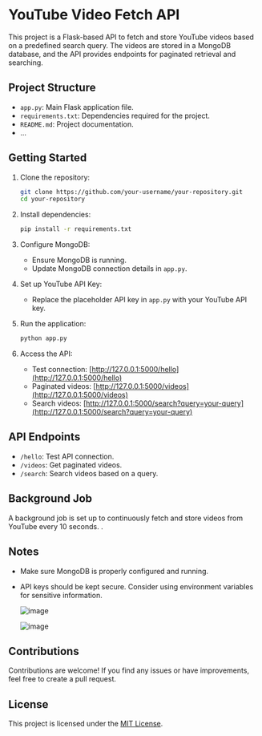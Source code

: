 # YouTube Video Fetch API

This project is a Flask-based API to fetch and store YouTube videos based on a predefined search query. The videos are stored in a MongoDB database, and the API provides endpoints for paginated retrieval and searching.

## Project Structure

- `app.py`: Main Flask application file.
- `requirements.txt`: Dependencies required for the project.
- `README.md`: Project documentation.
- ...

## Getting Started

1. Clone the repository:

    ```bash
    git clone https://github.com/your-username/your-repository.git
    cd your-repository
    ```

2. Install dependencies:

    ```bash
    pip install -r requirements.txt
    ```

3. Configure MongoDB:
    - Ensure MongoDB is running.
    - Update MongoDB connection details in `app.py`.

4. Set up YouTube API Key:
    - Replace the placeholder API key in `app.py` with your YouTube API key.

5. Run the application:

    ```bash
    python app.py
    ```

6. Access the API:

    - Test connection: [http://127.0.0.1:5000/hello](http://127.0.0.1:5000/hello)
    - Paginated videos: [http://127.0.0.1:5000/videos](http://127.0.0.1:5000/videos)
    - Search videos: [http://127.0.0.1:5000/search?query=your-query](http://127.0.0.1:5000/search?query=your-query)

## API Endpoints

- `/hello`: Test API connection.
- `/videos`: Get paginated videos.
- `/search`: Search videos based on a query.

## Background Job

A background job is set up to continuously fetch and store videos from YouTube every 10 seconds.
.

## Notes

- Make sure MongoDB is properly configured and running.
- API keys should be kept secure. Consider using environment variables for sensitive information.

  ![image](https://github.com/abhishekchauhan15/youtube-api/assets/76480451/90984380-6e6c-4810-b3b0-52ba71b2d5ae)

  ![image](https://github.com/abhishekchauhan15/youtube-api/assets/76480451/1165ae1d-3302-482e-8357-dcb72b208ddf)



## Contributions

Contributions are welcome! If you find any issues or have improvements, feel free to create a pull request.

## License

This project is licensed under the [MIT License](LICENSE).
